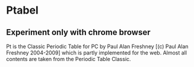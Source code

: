 # Ptabel
## Experiment only with chrome browser

Pt is the Classic Periodic Table for PC by Paul Alan Freshney [(c) Paul Alan Freshney 2004-2009] which is partly implemented for the web.
Almost all contents are taken from the Periodic Table Classic.

